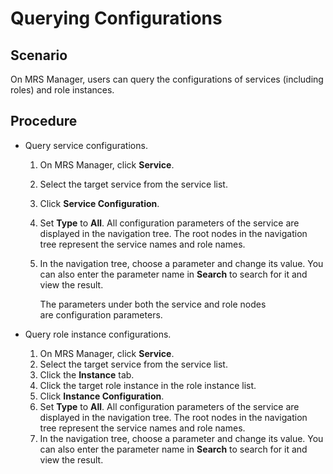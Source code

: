 # Querying Configurations<a name="EN-US_TOPIC_0125375937"></a>

## Scenario<a name="section3090972717454"></a>

On MRS Manager, users can query the configurations of services \(including roles\) and role instances.

## Procedure<a name="section57856613174626"></a>

-   Query service configurations.
    1.  On MRS Manager, click  **Service**.
    2.  Select the target service from the service list.
    3.  Click  **Service Configuration**.
    4.  Set  **Type** to **All**. All configuration parameters of the service are displayed in the navigation tree. The root nodes in the navigation tree represent the service names and role names.
    5.  In the navigation tree, choose a parameter and change its value. You can also enter the parameter name in  **Search** to search for it  and view the result.

        The parameters under both the service and role nodes are configuration parameters.


-   Query role instance configurations.
    1.  On MRS Manager, click  **Service**.
    2.  Select the target service from the service list.
    3.  Click the  **Instance**  tab.
    4.  Click the target role instance  in  the role instance list.
    5.  Click  **Instance Configuration**.
    6.  Set  **Type** to **All**. All configuration parameters of the service are displayed in the navigation tree. The root nodes in the navigation tree represent the service names and role names.
    7.  In the navigation tree, choose a parameter and change its value. You can also enter the parameter name in  **Search** to search for it  and view the result.


